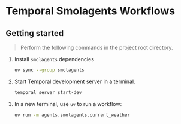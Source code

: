 # Temporal Smolagents Workflows

## Getting started

> Perform the following commands in the project root directory.

1. Install `smolagents` dependencies

    ```bash
    uv sync --group smolagents
    ```

1. Start Temporal development server in a terminal.

    ```bash
    temporal server start-dev
    ```

1. In a new terminal, use `uv` to run a workflow:

    ```bash
    uv run -m agents.smolagents.current_weather
    ```
